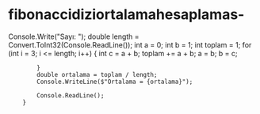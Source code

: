 # fibonaccidiziortalamahesaplamas-
 
 
 
 
 
 
 
 
 
 
 
 
 
 
 
 
 
 
 
 
 
 Console.Write("Sayı: ");
            double length = Convert.ToInt32(Console.ReadLine());
            int a = 0;
            int b = 1;
            int toplam = 1;
            for (int i = 3; i <= length; i++)
            {
                int c = a + b;
                toplam += a + b;
                a = b;
                b = c;

            }
            double ortalama = toplam / length;
            Console.WriteLine($"Ortalama = {ortalama}");

            Console.ReadLine();
        }
